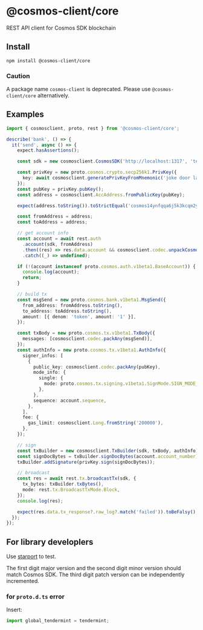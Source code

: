 # @cosmos-client/core

REST API client for Cosmos SDK blockchain

## Install

```shell
npm install @cosmos-client/core
```

### Caution

A package name `cosmos-client` is deprecated. Please use `@cosmos-client/core` alternatively.

## Examples

```typescript
import { cosmosclient, proto, rest } from '@cosmos-client/core';

describe('bank', () => {
  it('send', async () => {
    expect.hasAssertions();

    const sdk = new cosmosclient.CosmosSDK('http://localhost:1317', 'testchain');

    const privKey = new proto.cosmos.crypto.secp256k1.PrivKey({
      key: await cosmosclient.generatePrivKeyFromMnemonic('joke door law post fragile cruel torch silver siren mechanic flush surround'),
    });
    const pubKey = privKey.pubKey();
    const address = cosmosclient.AccAddress.fromPublicKey(pubKey);

    expect(address.toString()).toStrictEqual('cosmos14ynfqqa6j5k3kcqm2ymf3l66d9x07ysxgnvdyx');

    const fromAddress = address;
    const toAddress = address;

    // get account info
    const account = await rest.auth
      .account(sdk, fromAddress)
      .then((res) => res.data.account && cosmosclient.codec.unpackCosmosAny(res.data.account))
      .catch((_) => undefined);

    if (!(account instanceof proto.cosmos.auth.v1beta1.BaseAccount)) {
      console.log(account);
      return;
    }

    // build tx
    const msgSend = new proto.cosmos.bank.v1beta1.MsgSend({
      from_address: fromAddress.toString(),
      to_address: toAddress.toString(),
      amount: [{ denom: 'token', amount: '1' }],
    });

    const txBody = new proto.cosmos.tx.v1beta1.TxBody({
      messages: [cosmosclient.codec.packAny(msgSend)],
    });
    const authInfo = new proto.cosmos.tx.v1beta1.AuthInfo({
      signer_infos: [
        {
          public_key: cosmosclient.codec.packAny(pubKey),
          mode_info: {
            single: {
              mode: proto.cosmos.tx.signing.v1beta1.SignMode.SIGN_MODE_DIRECT,
            },
          },
          sequence: account.sequence,
        },
      ],
      fee: {
        gas_limit: cosmosclient.Long.fromString('200000'),
      },
    });

    // sign
    const txBuilder = new cosmosclient.TxBuilder(sdk, txBody, authInfo);
    const signDocBytes = txBuilder.signDocBytes(account.account_number);
    txBuilder.addSignature(privKey.sign(signDocBytes));

    // broadcast
    const res = await rest.tx.broadcastTx(sdk, {
      tx_bytes: txBuilder.txBytes(),
      mode: rest.tx.BroadcastTxMode.Block,
    });
    console.log(res);

    expect(res.data.tx_response?.raw_log?.match('failed')).toBeFalsy();
  });
});

```

## For library developlers

Use [starport](https://github.com/tendermint/starport) to test.

The first digit major version and the second digit minor version should match Cosmos SDK.
The third digit patch version can be independently incremented.

### for `proto.d.ts` error

Insert:

```typescript
import global_tendermint = tendermint;
```
